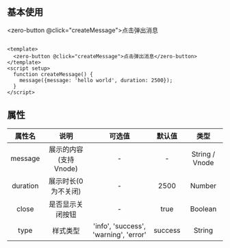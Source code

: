 <script setup>
import zeroButton from "@/button/zeroButton.vue";
import message from "@/message/index.js";
function createMessage(){
  message({message:'hello world',duration:2500});
}
</script>

## 基本使用

<zero-button @click="createMessage">点击弹出消息</zero-button>

```vue

<template>
  <zero-button @click="createMessage">点击弹出消息</zero-button>
</template>
<script setup>
  function createMessage() {
    message({message: 'hello world', duration: 2500});
  }
</script>

```


## 属性

|    属性名    |       说明       |                  可选值                  |   默认值   |       类型       |
|:---------:|:--------------:|:-------------------------------------:|:-------:|:--------------:|
|  message  | 展示的内容(支持Vnode) |                   -                   |    -    | String / Vnode |
| duration |  展示时长(0为不关闭)   |                   -                   |  2500   |     Number     |
|  close  |    是否显示关闭按钮    |                   -                   |  true   |    Boolean     |
|  type  |      样式类型      | 'info', 'success', 'warning', 'error' | success |     String     |


